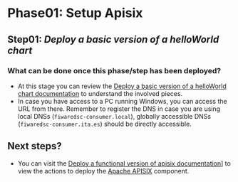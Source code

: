 # Phase01: Setup Apisix                                   
## Step01: _Deploy a basic version of a helloWorld chart_

### What can be done once this phase/step has been deployed?
- At this stage you can review the [Deploy a basic version of a helloWorld chart documentation](../docs/README-apisix.md#step01-deploy-a-basic-version-of-a-helloworld-chart) to understand the involved pieces.  
- In case you have access to a PC running Windows, you can access the URL from there. Remember to register the DNS in case you are using local DNSs (`fiwaredsc-consumer.local`), globally accessible DNSs (`fiwaredsc-consumer.ita.es`) should be directly accessible.

## Next steps?
- You can visit the [Deploy a functional version of apisix documentation](../docs/README-apisix.md#step02-deploy-a-functional-version-of-apisix)] to view the actions to deploy the [Apache APISIX](https://apisix.apache.org/) component.